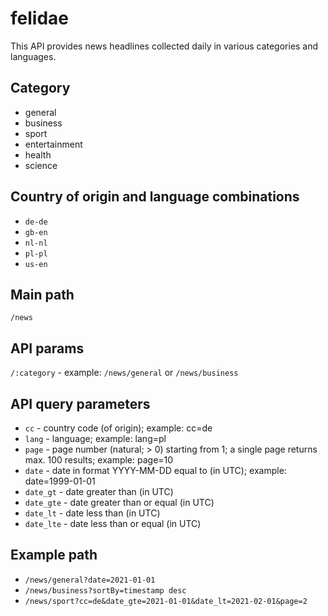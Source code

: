 # felidae
This API provides news headlines collected daily in various categories and languages.

## Category
- general
- business
- sport
- entertainment
- health
- science

## Country of origin and language combinations
- `de-de`
- `gb-en`
- `nl-nl`
- `pl-pl`
- `us-en`

## Main path
`/news`

## API params
`/:category` - example: `/news/general` or `/news/business`

## API query parameters
- `cc` - country code (of origin); example: cc=de
- `lang` - language; example: lang=pl
- `page` - page number (natural; > 0) starting from 1; a single page returns max. 100 results; example: page=10
- `date` - date in format YYYY-MM-DD equal to (in UTC); example: date=1999-01-01
- `date_gt` - date greater than (in UTC)
- `date_gte` - date greater than or equal (in UTC)
- `date_lt` - date less than (in UTC)
- `date_lte` - date less than or equal (in UTC)

## Example path
- `/news/general?date=2021-01-01`
- `/news/business?sortBy=timestamp desc`
- `/news/sport?cc=de&date_gte=2021-01-01&date_lt=2021-02-01&page=2`